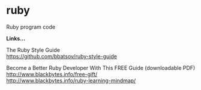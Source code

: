 # ruby
Ruby program code

**Links...**  

The Ruby Style Guide  
https://github.com/bbatsov/ruby-style-guide  

Become ﻿a ﻿Better Ruby Developer With This ﻿﻿FREE﻿﻿ ﻿Guide  (downloadable PDF)  
http://www.blackbytes.info/free-gift/  
http://www.blackbytes.info/ruby-learning-mindmap/  

